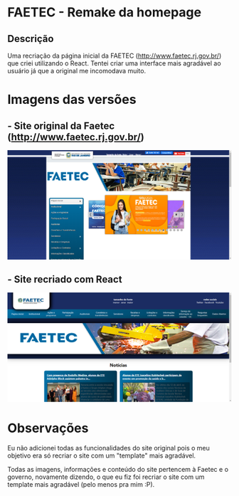 # FAETEC - Remake da homepage

## Descrição
Uma recriação da página inicial da FAETEC (http://www.faetec.rj.gov.br/) que criei utilizando o React. Tentei criar uma interface mais agradável ao usuário já que a original me incomodava muito.

# Imagens das versões

## - Site original da Faetec (http://www.faetec.rj.gov.br/)
![Screenshot](./public/screenshots/faetec-original.png)

## - Site recriado com React
![Screenshot](./public/screenshots/faetec-remake.png)

# Observações

Eu não adicionei todas as funcionalidades do site original pois o meu objetivo era só recriar o site com um "template" mais agradável.

Todas as imagens, informações e conteúdo do site pertencem à Faetec e o governo, novamente dizendo, o que eu fiz foi recriar o site com um template mais agradável (pelo menos pra mim :P).
